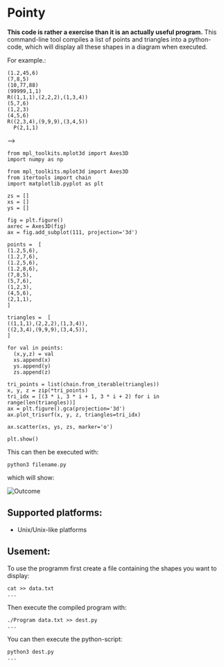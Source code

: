 # Pointy
**This code is rather a exercise than it is an actually useful program.**
This command-line tool compiles a list of points and triangles into a python-code, 
which will display all these shapes in a diagram when executed.

For example.:
~~~~
(1.2,45,6)
(7,8,5)
(10,77,88)
(99999,1,1)
R((1,1,1),(2,2,2),(1,3,4))
(5,7,6)
(1,2,3)
(4,5,6)
R((2,3,4),(9,9,9),(3,4,5))
  P(2,1,1)
~~~~

--> 
~~~~
from mpl_toolkits.mplot3d import Axes3D
import numpy as np

from mpl_toolkits.mplot3d import Axes3D 
from itertools import chain 
import matplotlib.pyplot as plt

zs = []
xs = []
ys = []

fig = plt.figure()
axrec = Axes3D(fig)
ax = fig.add_subplot(111, projection='3d')

points =  [
(1.2,5,6),
(1.2,7,6),
(1.2,5,6),
(1.2,8,6),
(7,8,5),
(5,7,6),
(1,2,3),
(4,5,6),
(2,1,1),
]

triangles =  [
((1,1,1),(2,2,2),(1,3,4)),
((2,3,4),(9,9,9),(3,4,5)),
]

for val in points:
  (x,y,z) = val
  xs.append(x)
  ys.append(y)
  zs.append(z)

tri_points = list(chain.from_iterable(triangles))
x, y, z = zip(*tri_points)
tri_idx = [(3 * i, 3 * i + 1, 3 * i + 2) for i in range(len(triangles))]
ax = plt.figure().gca(projection='3d')
ax.plot_trisurf(x, y, z, triangles=tri_idx)

ax.scatter(xs, ys, zs, marker='o')

plt.show()

~~~~

This can then be executed with:
~~~~
python3 filename.py
~~~~

which will show:

![Outcome](https://serving.photos.photobox.com/25541494cc4bccdebb50a027258628d3a3585a7bd38bb6f81111106457e570efe63ab2e6.jpg)

## **Supported platforms:**

* Unix/Unix-like platforms

## **Usement:**

To use the programm first create a file containing the shapes you want to display:

~~~~
cat >> data.txt
...
~~~~

Then execute the compiled program with:

~~~~
./Program data.txt >> dest.py
...
~~~~

You can then execute the python-script:

~~~~
python3 dest.py
...
~~~~
